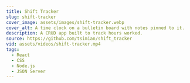 ```yaml
---
title: Shift Tracker
slug: shift-tracker
cover_image: assets/images/shift-tracker.webp
cover_alt: A time clock on a bulletin board with notes pinned to it.
description: A CRUD app built to track hours worked.
source: https://github.com/tsimian/shift_tracker
vid: assets/videos/shift-tracker.mp4
tags:
  - React
  - CSS
  - Node.js
  - JSON Server
---
```

